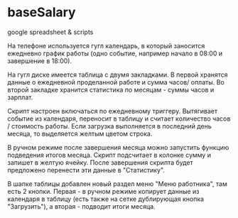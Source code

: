 # baseSalary
google spreadsheet &amp; scripts


На телефоне используется гугл календарь, в который заносится ежедневно график работы (одно событие, например начало в 08:00 и завершение в 18:00).

На гугл диске имеется таблица с двумя закладками. В первой хранятся данные о ежедневной проделанной работе и сумма часов/ оплаты. Во второй закладке хранится статистика по месяцам - суммы часов и зарплат.

Скрипт настроен включаться по ежедневному триггеру. Вытягивает событие из календаря, переносит в таблицу и считает количество часов / стоимость работы.
Если загрузка выполняется в последний день месяца, то выделяется желтым цветом строка.

В ручном режиме после завершения месяца можно запустить функцию подведения итогов месяца. Скрипт подсчитает в колонке сумму и запишет в желтую ячейку. После завершения скрипта будет предложено перенести эти данные в "Статистику".

В шапке таблицы добавлен новый раздел меню "Меню работника", там есть 2 кнопки. Первая - в ручном режиме копирует данные из календаря в таблицу (есть также на сетке дублирующая кнопка "Загрузить"), а вторая - подводит итоги месяца.

